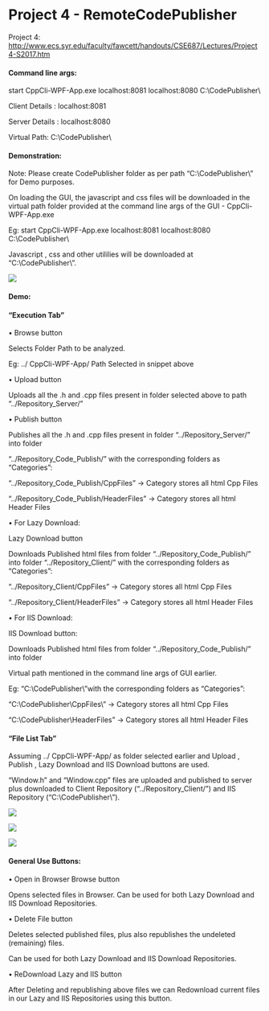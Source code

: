 # Project 4 - RemoteCodePublisher

Project 4: http://www.ecs.syr.edu/faculty/fawcett/handouts/CSE687/Lectures/Project4-S2017.htm

#### Command line args:
start CppCli-WPF-App.exe localhost:8081 localhost:8080 C:\CodePublisher\

Client Details :  localhost:8081

Server Details : localhost:8080

Virtual Path: C:\CodePublisher\

#### Demonstration:

Note: Please create CodePublisher folder as per path “C:\CodePublisher\” for Demo purposes.

On loading the GUI, the javascript and css files will be downloaded in the virtual path folder provided at the command line args of the GUI - CppCli-WPF-App.exe

Eg: start CppCli-WPF-App.exe localhost:8081 localhost:8080 C:\CodePublisher\

Javascript , css and other utililies will be downloaded at “C:\CodePublisher\”.

![](ExecutionTab.PNG)

#### Demo:

#### “Execution Tab”

•	Browse button 		

Selects Folder Path to be analyzed.

Eg:  ../ CppCli-WPF-App/  Path Selected in snippet above

•	Upload button 		

 Uploads all the .h and .cpp files present in folder selected above to path “../Repository_Server/”

•	Publish button 	

Publishes all the .h and .cpp files present in folder “../Repository_Server/” into folder

“../Repository_Code_Publish/” with the corresponding folders as “Categories”:

“../Repository_Code_Publish/CppFiles”  -> Category stores all html Cpp Files

“../Repository_Code_Publish/HeaderFiles”  -> Category stores all html Header Files
 
•	For Lazy Download:

Lazy Download button

Downloads Published html files from folder “../Repository_Code_Publish/” into folder “../Repository_Client/” with the corresponding folders as “Categories”:

“../Repository_Client/CppFiles”  -> Category stores all html Cpp Files

 “../Repository_Client/HeaderFiles”  -> Category stores all html Header Files

•	For IIS Download:

IIS Download button:

Downloads Published html files from folder “../Repository_Code_Publish/” into folder 

Virtual path mentioned in the command line args of GUI earlier.

Eg: “C:\CodePublisher\”with the corresponding folders as “Categories”:

“C:\CodePublisher\CppFiles\”  -> Category stores all html Cpp Files

 “C:\CodePublisher\HeaderFiles”  -> Category stores all html Header Files

#### “File List Tab”

Assuming ../ CppCli-WPF-App/  as folder selected earlier and Upload , Publish , Lazy Download and IIS Download buttons are used.

“Window.h” and “Window.cpp” files are uploaded and published to server plus downloaded to Client Repository (“../Repository_Client/”)
and IIS Repository (“C:\CodePublisher\”).

![](FileListTab.PNG)

![](LazyDownload.PNG)

![](IISDownload.PNG)

#### General Use Buttons:

•	Open in Browser Browse button 		

Opens selected files in Browser. Can be used for both Lazy Download and IIS Download Repositories.

•	Delete File button		

Deletes selected published files, plus also republishes the undeleted (remaining) files.

Can be used for both Lazy Download and IIS Download Repositories.

•	ReDownload Lazy and IIS button		

After Deleting and republishing above files we can Redownload current files in our Lazy and IIS Repositories using this button.
